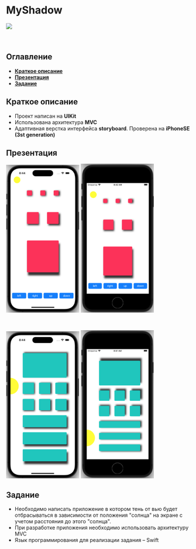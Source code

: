 # MyShadow

<p align="row">
<img src= "https://github.com/AlekseiBodrov/MyShadow/blob/main/presentation/5.gif" width="200" >
</p>
<br />

## Оглавление
- **[Краткое описание](#Basic)**
- **[Презентация](#Presentation)**
- **[Задание](#Task)**

## <a id="Basic"></a>Краткое описание
- Проект написан на **UIKit**
- Использована архитектура **MVC**
- Адаптивная верстка интерфейса **storyboard**. Проверена на **iPhoneSE (3st generation)**

## <a id="Presentation"></a>Презентация
<p align="row">
<img src= "https://github.com/AlekseiBodrov/MyShadow/blob/main/presentation/1.png" width="200" >
<img src= "https://github.com/AlekseiBodrov/MyShadow/blob/main/presentation/2.png" width="200" >
</p>
<br />
<p align="row">
<img src= "https://github.com/AlekseiBodrov/MyShadow/blob/main/presentation/3.png" width="200" >
<img src= "https://github.com/AlekseiBodrov/MyShadow/blob/main/presentation/4.png" width="200" >
</p>

## <a id="Task"></a>Задание
- Необходимо написать приложение в котором тень от вью будет отбрасываться в зависимости от положения "солнца" на экране с учетом расстояния до этого "солнца".
- При разработке приложения необходимо использовать архитектуру MVC
- Язык программирования для реализации задания – Swift
